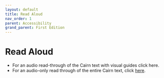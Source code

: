 ```yaml
---
layout: default
title: Read Aloud
nav_order: 1
parent: Accessibility
grand_parent: First Edition
---
```


# Read Aloud

- For an audio read-through of the Cairn text with visual guides click here.
- For an audio-only read through of the entire Cairn text, click [here](https://drive.google.com/drive/folders/1mJKcVMi7g8PAzPY4JV_aTBwf8kOFqqY1?usp=sharing).

